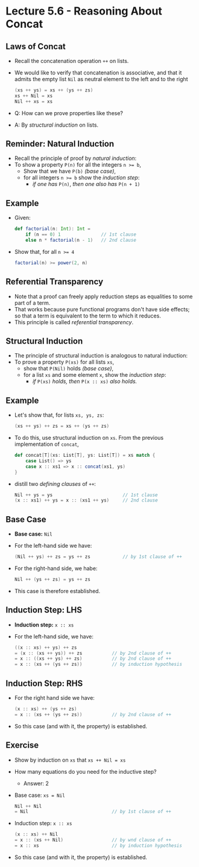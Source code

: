 # Lecture 5.6 - Reasoning About Concat

## Laws of Concat
* Recall the concatenation operation `++` on lists.
* We would like to verify that concatenation is associative, and that it admits the empty list `Nil` as neutral element to the left and to the right

	```scala
	(xs ++ ys) = xs ++ (ys ++ zs)
	xs ++ Nil = xs
	Nil ++ xs = xs
	```

* Q: How can we prove properties like these?
* A: By *structural induction* on lists.

## Reminder: Natural Induction
* Recall the principle of proof by *natural induction*:
* To show a property `P(n)` for all the integers `n >= b`,
	* Show that we have `P(b)` *(base case)*,
	* for all integers `n >= b` show the *induction step*:
		* *if one has* `P(n)`, *then one also has* `P(n + 1)`

## Example
* Given:

	```scala
	def factorial(n: Int): Int = 
		if (n == 0) 1 				// 1st clause
		else n * factorial(n - 1) 	// 2nd clause
	```

* Show that, for all `n >= 4`

	```scala
	factorial(n) >= power(2, n)
	```

## Referential Transparency
* Note that a proof can freely apply reduction steps as equalities to some part of a term.
* That works because pure functional programs don't have side effects; so that a term is equivalent to the term to which it reduces.
* This principle is called *referential transparency*.

## Structural Induction
* The principle of structural induction is analogous to natural induction:
* To prove a property `P(xs)` for all lists `xs`,
	* show that `P(Nil)` holds *(base case)*,
	* for a list `xs` and some element `x`, show the *induction step*:
		* *if* `P(xs)` *holds, then* `P(x :: xs)` *also holds.*  

## Example
* Let's show that, for lists `xs, ys, zs`:

	```scala
	(xs ++ ys) ++ zs = xs ++ (ys ++ zs)
	```
	
* To do this, use structural induction on `xs`. From the previous implementation of `concat`,

	```scala
	def concat[T](xs: List[T], ys: List[T]) = xs match {
		case List() => ys
		case x :: xs1 => x :: concat(xs1, ys)
	}
	```

* distill two *defining clauses* of `++`:

	```scala
	Nil ++ ys = ys							// 1st clause
	(x :: xs1) ++ ys = x :: (xs1 ++ ys) 	// 2nd clause
	```
	
## Base Case
* **Base case:** `Nil`
* For the left-hand side we have:

	```scala
	(Nil ++ ys) ++ zs = ys ++ zs 			// by 1st clause of ++
	```
	
* For the right-hand side, we habe:

	```scala
	Nil ++ (ys ++ zs) = ys ++ zs
	```
	
* This case is therefore established.

## Induction Step: LHS
* **Induction step:** `x :: xs`
* For the left-hand side, we have:

	```scala
	((x :: xs) ++ ys) ++ zs
	= (x :: (xs ++ ys)) ++ zs 			// by 2nd clause of ++
	= x :: ((xs ++ ys) ++ zs) 			// by 2nd clause of ++
	= x :: (xs ++ (ys ++ zs))			// by induction hypothesis
	```
	
## Induction Step: RHS
* For the right hand side we have:

	```scala
	(x :: xs) ++ (ys ++ zs)
	= x :: (xs ++ (ys ++ zs)) 			// by 2nd clause of ++
	```
	
* So this case (and with it, the property) is established. 

## Exercise
* Show by induction on `xs` that `xs ++ Nil = xs`
* How many equations do you need for the inductive step?
	* Answer: 2

* Base case: `xs = Nil`

	```scala
	Nil ++ Nil
	= Nil 								// by 1st clause of ++
	```

* Induction step: `x :: xs`

	```scala
	(x :: xs) ++ Nil
	= x :: (xs ++ Nil)					// by wnd clause of ++
	= x :: xs							// by induction hypothesis
	```
	
* So this case (and with it, the property) is established. 

